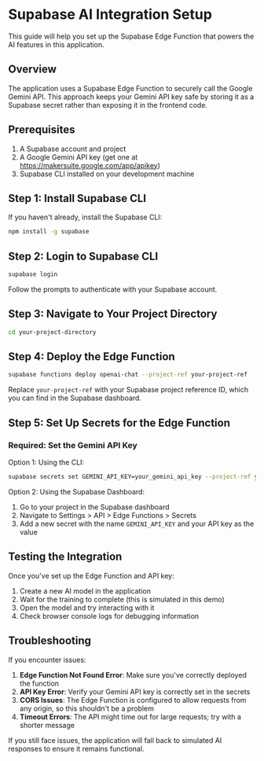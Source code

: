 
# Supabase AI Integration Setup

This guide will help you set up the Supabase Edge Function that powers the AI features in this application.

## Overview

The application uses a Supabase Edge Function to securely call the Google Gemini API. This approach keeps your Gemini API key safe by storing it as a Supabase secret rather than exposing it in the frontend code.

## Prerequisites

1. A Supabase account and project
2. A Google Gemini API key (get one at https://makersuite.google.com/app/apikey)
3. Supabase CLI installed on your development machine

## Step 1: Install Supabase CLI

If you haven't already, install the Supabase CLI:

```bash
npm install -g supabase
```

## Step 2: Login to Supabase CLI

```bash
supabase login
```

Follow the prompts to authenticate with your Supabase account.

## Step 3: Navigate to Your Project Directory

```bash
cd your-project-directory
```

## Step 4: Deploy the Edge Function

```bash
supabase functions deploy openai-chat --project-ref your-project-ref
```

Replace `your-project-ref` with your Supabase project reference ID, which you can find in the Supabase dashboard.

## Step 5: Set Up Secrets for the Edge Function

### Required: Set the Gemini API Key

Option 1: Using the CLI:

```bash
supabase secrets set GEMINI_API_KEY=your_gemini_api_key --project-ref your-project-ref
```

Option 2: Using the Supabase Dashboard:

1. Go to your project in the Supabase dashboard
2. Navigate to Settings > API > Edge Functions > Secrets
3. Add a new secret with the name `GEMINI_API_KEY` and your API key as the value

## Testing the Integration

Once you've set up the Edge Function and API key:

1. Create a new AI model in the application
2. Wait for the training to complete (this is simulated in this demo)
3. Open the model and try interacting with it
4. Check browser console logs for debugging information

## Troubleshooting

If you encounter issues:

1. **Edge Function Not Found Error**: Make sure you've correctly deployed the function
2. **API Key Error**: Verify your Gemini API key is correctly set in the secrets
3. **CORS Issues**: The Edge Function is configured to allow requests from any origin, so this shouldn't be a problem
4. **Timeout Errors**: The API might time out for large requests; try with a shorter message

If you still face issues, the application will fall back to simulated AI responses to ensure it remains functional.

